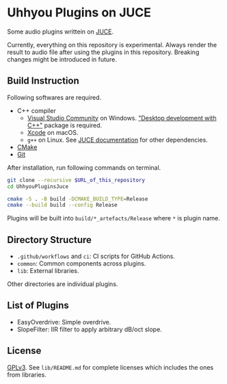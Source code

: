 # Uhhyou Plugins on JUCE
Some audio plugins writtein on [JUCE](https://github.com/juce-framework/JUCE).

Currently, everything on this repository is experimental. Always render the result to audio file after using the plugins in this repository. Breaking changes might be introduced in future.

## Build Instruction
Following softwares are required.

- C++ compiler
  - [Visual Studio Community](https://visualstudio.microsoft.com/vs/community/) on Windows. ["Desktop development with C++"](https://learn.microsoft.com/en-us/cpp/build/vscpp-step-0-installation?view=msvc-170#step-4---choose-workloads) package is required.
  - [Xcode](https://developer.apple.com/xcode/) on macOS.
  - `g++` on Linux. See [JUCE documentation](https://github.com/juce-framework/JUCE/blob/master/docs/Linux%20Dependencies.md) for other dependencies.
- [CMake](https://cmake.org/)
- [Git](https://git-scm.com/)

After installation, run following commands on terminal.

```bash
git clone --recursive $URL_of_this_repository
cd UhhyouPluginsJuce

cmake -S . -B build -DCMAKE_BUILD_TYPE=Release
cmake --build build --config Release
```

Plugins will be built into `build/*_artefacts/Release` where `*` is plugin name.

## Directory Structure
- `.github/workflows` and `ci`: CI scripts for GitHub Actions.
- `common`: Common components across plugins.
- `lib`: External libraries.

Other directories are individual plugins.

## List of Plugins
- EasyOverdrive: Simple overdrive.
- SlopeFilter: IIR filter to apply arbitrary dB/oct slope.

## License
[GPLv3](https://www.gnu.org/licenses/gpl-3.0.en.html). See `lib/README.md` for complete licenses which includes the ones from libraries.
